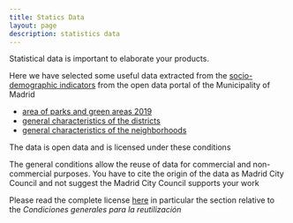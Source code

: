 ```yaml
---
title: Statics Data
layout: page
description: statistics data
---
```

Statistical data is important to elaborate your products.

Here we have selected some useful data extracted from the [socio-demographic indicators](https://datos.madrid.es/portal/site/egob/menuitem.c05c1f754a33a9fbe4b2e4b284f1a5a0/?vgnextoid=71359583a773a510VgnVCM2000001f4a900aRCRD&vgnextchannel=374512b9ace9f310VgnVCM100000171f5a0aRCRD&vgnextfmt=default) from the open data portal of the Municipality of Madrid

- [area of parks and green areas 2019](https://challenge.greemta.eu/data/administrative_unitsdata/statistics/area_of_parks_and_green_areas_in_madrid_2019.csv)
- [general characteristics of the districts](https://challenge.greemta.eu/data/statistics/general_characteristics_of_the_districts.csv)
- [general characteristics of the neighborhoods](https://challenge.greemta.eu/data/statistics/general_characteristics_of_the_district-neighborhood_neighborhoods.csv)



The data is open data and is licensed under these conditions<br/>

The general conditions allow the reuse of data for commercial and non-commercial purposes. You have to cite the origin of the data as Madrid City Council and not suggest the Madrid City Council supports your work

Please read the complete license [here](https://datos.madrid.es/portal/site/egob/menuitem.3efdb29b813ad8241e830cc2a8a409a0/?vgnextoid=108804d4aab90410VgnVCM100000171f5a0aRCRD&vgnextchannel=b4c412b9ace9f310VgnVCM100000171f5a0aRCRD&vgnextfmt=default) in particular the section relative to the *Condiciones generales para la reutilización*

